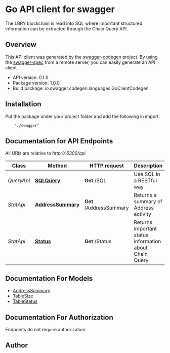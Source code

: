 # Go API client for swagger

The LBRY blockchain is read into SQL where important structured information can be extracted through the Chain Query API.

## Overview
This API client was generated by the [swagger-codegen](https://github.com/swagger-api/swagger-codegen) project.  By using the [swagger-spec](https://github.com/swagger-api/swagger-spec) from a remote server, you can easily generate an API client.

- API version: 0.1.0
- Package version: 1.0.0
- Build package: io.swagger.codegen.languages.GoClientCodegen

## Installation
Put the package under your project folder and add the following in import:
```
    "./swagger"
```

## Documentation for API Endpoints

All URIs are relative to *http://:6300/api*

Class | Method | HTTP request | Description
------------ | ------------- | ------------- | -------------
*QueryApi* | [**SQLQuery**](docs/QueryApi.md#sqlquery) | **Get** /SQL | Use SQL in a RESTful way
*StatApi* | [**AddressSummary**](docs/StatApi.md#addresssummary) | **Get** /AddressSummary | Returns a summary of Address activity
*StatApi* | [**Status**](docs/StatApi.md#status) | **Get** /Status | Returns important status information about Chain Query


## Documentation For Models

 - [AddressSummary](docs/AddressSummary.md)
 - [TableSize](docs/TableSize.md)
 - [TableStatus](docs/TableStatus.md)


## Documentation For Authorization
 Endpoints do not require authorization.


## Author



